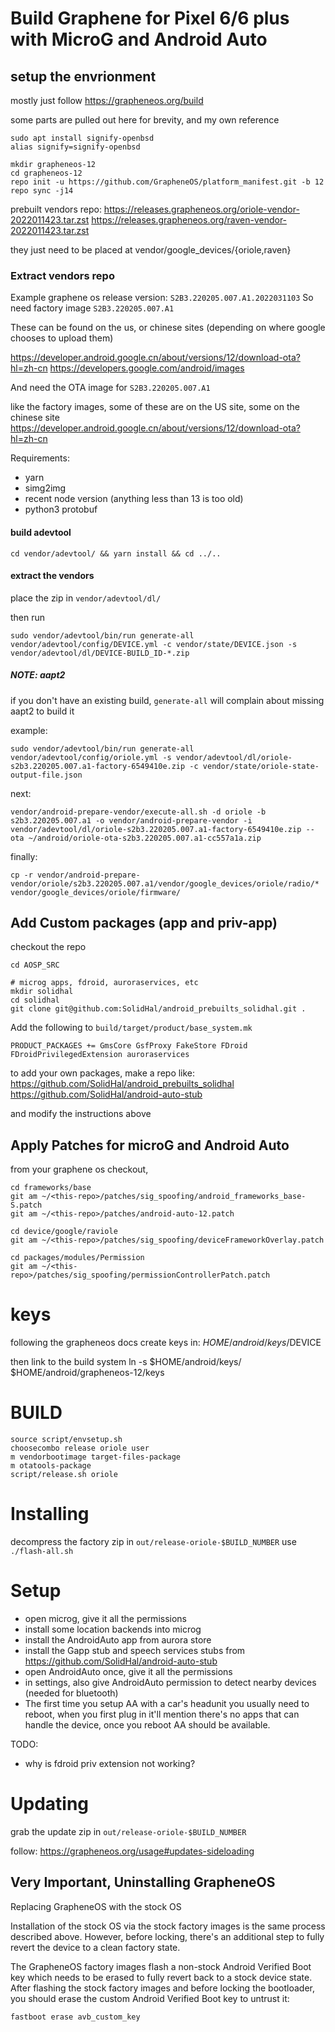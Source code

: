# Build Graphene for Pixel 6/6 plus with MicroG and Android Auto


## setup the envrionment
mostly just follow https://grapheneos.org/build

some parts are pulled out here for brevity, and my own reference

```
sudo apt install signify-openbsd
alias signify=signify-openbsd
```

```
mkdir grapheneos-12
cd grapheneos-12
repo init -u https://github.com/GrapheneOS/platform_manifest.git -b 12
repo sync -j14
```

prebuilt vendors repo:
https://releases.grapheneos.org/oriole-vendor-2022011423.tar.zst
https://releases.grapheneos.org/raven-vendor-2022011423.tar.zst

they just need to be placed at vendor/google_devices/{oriole,raven}

### Extract vendors repo

Example graphene os release version: `S2B3.220205.007.A1.2022031103`
So need factory image `S2B3.220205.007.A1`

These can be found on the us, or chinese sites (depending on where google chooses to upload them)

https://developer.android.google.cn/about/versions/12/download-ota?hl=zh-cn
https://developers.google.com/android/images

And need the OTA image for `S2B3.220205.007.A1` 

like the factory images, some of these are on the US site, some on the chinese site
https://developer.android.google.cn/about/versions/12/download-ota?hl=zh-cn


Requirements:
- yarn
- simg2img
- recent node version (anything less than 13 is too old)
- python3 protobuf


#### build adevtool
```
cd vendor/adevtool/ && yarn install && cd ../..
```

#### extract the vendors
place the zip in `vendor/adevtool/dl/`

then run
```
sudo vendor/adevtool/bin/run generate-all vendor/adevtool/config/DEVICE.yml -c vendor/state/DEVICE.json -s vendor/adevtool/dl/DEVICE-BUILD_ID-*.zip
```

##### NOTE: aapt2
if you don't have an existing build, `generate-all` will complain about missing aapt2
to build it

example:
```
sudo vendor/adevtool/bin/run generate-all vendor/adevtool/config/oriole.yml -s vendor/adevtool/dl/oriole-s2b3.220205.007.a1-factory-6549410e.zip -c vendor/state/oriole-state-output-file.json
```

next:

```
vendor/android-prepare-vendor/execute-all.sh -d oriole -b s2b3.220205.007.a1 -o vendor/android-prepare-vendor -i vendor/adevtool/dl/oriole-s2b3.220205.007.a1-factory-6549410e.zip --ota ~/android/oriole-ota-s2b3.220205.007.a1-cc557a1a.zip
```


finally:

```
cp -r vendor/android-prepare-vendor/oriole/s2b3.220205.007.a1/vendor/google_devices/oriole/radio/* vendor/google_devices/oriole/firmware/
```


## Add Custom packages (app and priv-app)

checkout the repo
```
cd AOSP_SRC

# microg apps, fdroid, auroraservices, etc
mkdir solidhal
cd solidhal
git clone git@github.com:SolidHal/android_prebuilts_solidhal.git .
```

Add the following to `build/target/product/base_system.mk`
```
PRODUCT_PACKAGES += GmsCore GsfProxy FakeStore FDroid FDroidPrivilegedExtension auroraservices
```

to add your own packages, make a repo like:
https://github.com/SolidHal/android_prebuilts_solidhal
https://github.com/SolidHal/android-auto-stub

and modify the instructions above 


## Apply Patches for microG and Android Auto


from your graphene os checkout, 

```
cd frameworks/base
git am ~/<this-repo>/patches/sig_spoofing/android_frameworks_base-S.patch
git am ~/<this-repo>/patches/android-auto-12.patch

cd device/google/raviole
git am ~/<this-repo>/patches/sig_spoofing/deviceFrameworkOverlay.patch

cd packages/modules/Permission
git am ~/<this-repo>/patches/sig_spoofing/permissionControllerPatch.patch
```

# keys

following the grapheneos docs create keys in:
$HOME/android/keys/$DEVICE

then link to the build system
ln -s $HOME/android/keys/ $HOME/android/grapheneos-12/keys


# BUILD
```
source script/envsetup.sh
choosecombo release oriole user
m vendorbootimage target-files-package
m otatools-package
script/release.sh oriole
```

# Installing

decompress the factory zip in `out/release-oriole-$BUILD_NUMBER`
use `./flash-all.sh`

# Setup
- open microg, give it all the permissions
- install some location backends into microg
- install the AndroidAuto app from aurora store
- install the Gapp stub and speech services stubs from https://github.com/SolidHal/android-auto-stub
- open AndroidAuto once, give it all the permissions
- in settings, also give AndroidAuto permission to detect nearby devices (needed for bluetooth)
- The first time you setup AA with a car's headunit you usually need to reboot, when you first plug in it'll mention there's no apps that can handle the device, once you reboot AA should be available.


TODO:
- why is fdroid priv extension not working?

# Updating

grab the update zip in `out/release-oriole-$BUILD_NUMBER`

follow:
https://grapheneos.org/usage#updates-sideloading




## Very Important, Uninstalling GrapheneOS
Replacing GrapheneOS with the stock OS

Installation of the stock OS via the stock factory images is the same process described above. However, before locking, there's an additional step to fully revert the device to a clean factory state.

The GrapheneOS factory images flash a non-stock Android Verified Boot key which needs to be erased to fully revert back to a stock device state. After flashing the stock factory images and before locking the bootloader, you should erase the custom Android Verified Boot key to untrust it:

```
fastboot erase avb_custom_key
```
